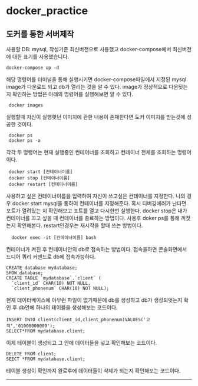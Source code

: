 # docker_practice

도커를 통한 서버제작
-----------------------

사용할 DB: mysql, 작성기준 최신버전으로 사용했고 docker-compose에서 최신버전에 대한 표기를 사용했습니다.

```
docker-compose up -d
```

해당 명령어를 터미널을 통해 실행시키면 docker-compose파일에서 지정된 mysql image가 다운로드 되고 db가 열리는 것을 알 수 있다.
image가 정상적으로 다운됫는 지 확인하는 방법은 아래의 명령어를 실행해보면 알 수 있다.

```
 docker images
```

실행할때 자신이 실행햇던 이미지에 관한 내용이 존재한다면 도커 이미지를 받는것에 성공한 것이다.

```
 docker ps 
 docker ps -a
```

각각 두 명령어는 현재 실행중인 컨테이너를 조회하고 컨테이너 전체를 조회하는 명령어이다.


```
 docker start [컨테이너이름]
 docker stop [컨테이너이름]
 docker restart [컨테이너이름]
```

사용하고 싶은 컨테이너이름을 입력하여 자신이 쓰고싶은 컨테이너를 지정한다. 나의 경우 docker start mysql을 통하여 컨테이너를 지정해준다.
혹시 디버깅에러가 난다면 포트가 열려있는 지 확인해보고 포트를 열고 다시한번 실행한다.
docker stop은 내가 컨테이너를 끄고 싶을 때 컨테이너를 종료하는 방법이다. 사용후 doker ps를 통해 꺼졋는지 확인해본다.
restart인경우는 재시작을 할때 쓰는 방법이다.

```
  docker exec -it [컨테이너이름] bash
```

컨테이너가 켜진 후 컨테이너안의 db로 접속하는 방법이다.
접속을하면 콘솔화면에서 드디어 쿼리 커맨드로 db에 접속가능하다.

```
CREATE database mydatabase;
SHOW database;
CREATE TABLE `mydatabase`.`client` (
  `client_id` CHAR(10) NOT NULL,
  `client_phonenum` CHAR(10) NOT NULL);
```

현재 데이터베이스에 아무런 파일이 없기때문에 db를 생성하고 db가 생성되엇는지 확인 후 db안에 하나의 테이블을 생성해보는 코드이다.

```
INSERT INTO client(client_id,client_phonenum)VALUES('고객','01000000000');
SELECT*FROM mydatabase.client;
```

이제 테이블이 생성되고 그 안에 데이터들을 넣고 확인해보는 코드이다.

```
DELETE FROM client;
SEECT *FROM mydatabase.client;
```

테이블 생성이 확인까지 완료후에 데이터들이 삭제가 되는지 확인해보는 코드이다.

--------------------------------------






